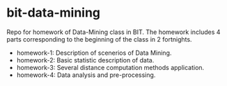 # bit-data-mining
Repo for homework of Data-Mining class in BIT. 
The homework includes 4 parts corresponding to the beginning of the class in 2 fortnights.

- homework-1: Description of scenerios of Data Mining.
- homework-2: Basic statistic description of data.
- homework-3: Several distance computation methods application.
- homework-4: Data analysis and pre-processing.